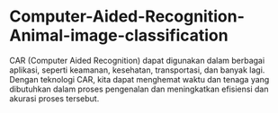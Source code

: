 # Computer-Aided-Recognition-Animal-image-classification
CAR (Computer Aided Recognition) dapat digunakan dalam berbagai aplikasi, seperti keamanan, kesehatan, transportasi, dan banyak lagi. Dengan teknologi CAR, kita dapat menghemat waktu dan tenaga yang dibutuhkan dalam proses pengenalan dan meningkatkan efisiensi dan akurasi proses tersebut. 
